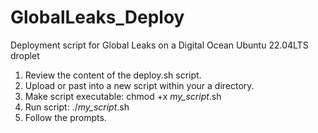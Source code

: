# GlobalLeaks_Deploy
Deployment script for Global Leaks on a Digital Ocean Ubuntu 22.04LTS droplet 

1) Review the content of the deploy.sh script.
2) Upload or past into a new script within your a directory.
3) Make script executable: chmod +x _my_script_.sh
4) Run script: ./_my_script_.sh
5) Follow the prompts.
